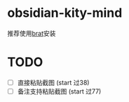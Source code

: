 # obsidian-kity-mind

推荐使用[brat](https://github.com/TfTHacker/obsidian42-brat)安装


# TODO

- [ ] 直接粘贴截图 (start 过38)
- [ ] 备注支持粘贴截图 (start 过77)
